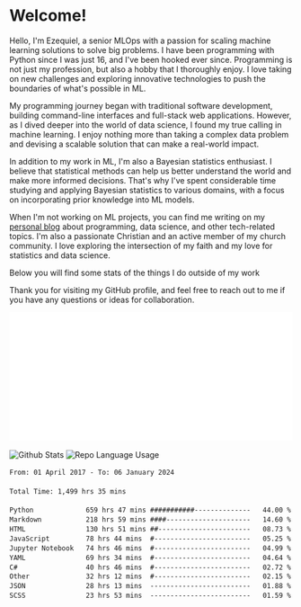 # Welcome!

Hello, I'm Ezequiel, a senior MLOps with a passion for scaling machine learning solutions to solve big problems. I have been programming with Python since I was just 16, and I've been hooked ever since. Programming is not just my profession, but also a hobby that I thoroughly enjoy. I love taking on new challenges and exploring innovative technologies to push the boundaries of what's possible in ML.

My programming journey began with traditional software development, building command-line interfaces and full-stack web applications. However, as I dived deeper into the world of data science, I found my true calling in machine learning. I enjoy nothing more than taking a complex data problem and devising a scalable solution that can make a real-world impact.

In addition to my work in ML, I'm also a Bayesian statistics enthusiast. I believe that statistical methods can help us better understand the world and make more informed decisions. That's why I've spent considerable time studying and applying Bayesian statistics to various domains, with a focus on incorporating prior knowledge into ML models.

When I'm not working on ML projects, you can find me writing on my [personal blog](https://elc.github.io) about programming, data science, and other tech-related topics. I'm also a passionate Christian and an active member of my church community. I love exploring the intersection of my faith and my love for statistics and data science.

Below you will find some stats of the things I do outside of my work

Thank you for visiting my GitHub profile, and feel free to reach out to me if you have any questions or ideas for collaboration.

![RSS Feed](metrics.plugin.rss.svg)

![Github Stats](https://github-readme-stats.vercel.app/api?username=elc&show_icons=true&theme=gruvbox&border_radius=20&include_all_commits=true&count_private=true&card_width=450) ![Repo Language Usage](https://github-readme-stats.vercel.app/api/top-langs?username=elc&show_icons=true&theme=gruvbox&border_radius=20&include_all_commits=true&count_private=true&layout=compact&langs_count=5&card_width=400)


<!--START_SECTION:waka-->

```txt
From: 01 April 2017 - To: 06 January 2024

Total Time: 1,499 hrs 35 mins

Python             659 hrs 47 mins ###########--------------   44.00 %
Markdown           218 hrs 59 mins ####---------------------   14.60 %
HTML               130 hrs 51 mins ##-----------------------   08.73 %
JavaScript         78 hrs 44 mins  #------------------------   05.25 %
Jupyter Notebook   74 hrs 46 mins  #------------------------   04.99 %
YAML               69 hrs 34 mins  #------------------------   04.64 %
C#                 40 hrs 46 mins  #------------------------   02.72 %
Other              32 hrs 12 mins  #------------------------   02.15 %
JSON               28 hrs 13 mins  -------------------------   01.88 %
SCSS               23 hrs 53 mins  -------------------------   01.59 %
```

<!--END_SECTION:waka-->
